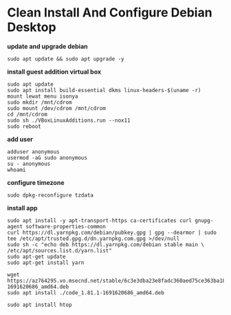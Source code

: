 # Clean Install And Configure Debian Desktop

**update and upgrade debian**
```
sudo apt update && sudo apt upgrade -y
```

**install guest addition virtual box**
```
sudo apt update
sudo apt install build-essential dkms linux-headers-$(uname -r)
mount lewat menu isonya
sudo mkdir /mnt/cdrom
sudo mount /dev/cdrom /mnt/cdrom
cd /mnt/cdrom
sudo sh ./VBoxLinuxAdditions.run --nox11
sudo reboot
```

**add user**
```
adduser anonymous
usermod -aG sudo anonymous
su - anonymous
whoami
```

**configure timezone**
```
sudo dpkg-reconfigure tzdata
```

**install app**
```
sudo apt install -y apt-transport-https ca-certificates curl gnupg-agent software-properties-common
curl https://dl.yarnpkg.com/debian/pubkey.gpg | gpg --dearmor | sudo tee /etc/apt/trusted.gpg.d/dn.yarnpkg.com.gpg >/dev/null
sudo sh -c "echo deb https://dl.yarnpkg.com/debian stable main \
/etc/apt/sources.list.d/yarn.list"
sudo apt-get update
sudo apt-get install yarn

wget https://az764295.vo.msecnd.net/stable/6c3e3dba23e8fadc360aed75ce363ba185c49794/code_1.81.1-1691620686_amd64.deb
sudo apt install ./code_1.81.1-1691620686_amd64.deb

sudo apt install htop
```
